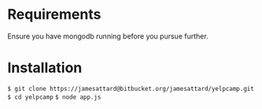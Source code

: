 # Requirements #

Ensure you have mongodb running before you pursue further.

# Installation #

```$ git clone https://jamesattard@bitbucket.org/jamesattard/yelpcamp.git```
```$ cd yelpcamp```
```$ node app.js```